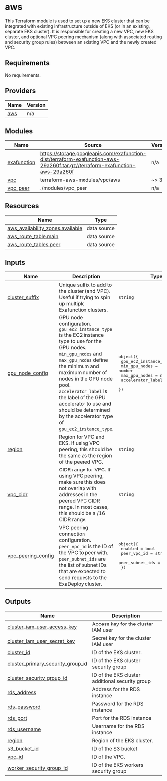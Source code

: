 # aws

This Terraform module is used to set up a new EKS cluster that can be integrated with existing infrastructure outside of EKS (or in an existing, separate EKS cluster). It is responsible for creating a new VPC, new EKS cluster, and optional VPC peering mechanism (along with associated routing and security group rules) between an existing VPC and the newly created VPC.

<!-- BEGIN_TF_DOCS -->
## Requirements

No requirements.

## Providers

| Name | Version |
|------|---------|
| <a name="provider_aws"></a> [aws](#provider\_aws) | n/a |

## Modules

| Name | Source | Version |
|------|--------|---------|
| <a name="module_exafunction"></a> [exafunction](#module\_exafunction) | https://storage.googleapis.com/exafunction-dist/terraform-exafunction-aws-29a260f.tar.gz//terraform-exafunction-aws-29a260f | n/a |
| <a name="module_vpc"></a> [vpc](#module\_vpc) | terraform-aws-modules/vpc/aws | ~> 3.0 |
| <a name="module_vpc_peer"></a> [vpc\_peer](#module\_vpc\_peer) | ./modules/vpc_peer | n/a |

## Resources

| Name | Type |
|------|------|
| [aws_availability_zones.available](https://registry.terraform.io/providers/hashicorp/aws/latest/docs/data-sources/availability_zones) | data source |
| [aws_route_table.main](https://registry.terraform.io/providers/hashicorp/aws/latest/docs/data-sources/route_table) | data source |
| [aws_route_tables.peer](https://registry.terraform.io/providers/hashicorp/aws/latest/docs/data-sources/route_tables) | data source |

## Inputs

| Name | Description | Type | Default | Required |
|------|-------------|------|---------|:--------:|
| <a name="input_cluster_suffix"></a> [cluster\_suffix](#input\_cluster\_suffix) | Unique suffix to add to the cluster (and VPC). Useful if trying to spin up multiple Exafunction clusters. | `string` | `""` | no |
| <a name="input_gpu_node_config"></a> [gpu\_node\_config](#input\_gpu\_node\_config) | GPU node configuration. `gpu_ec2_instance_type` is the EC2 instance type to use for the GPU nodes. `min_gpu_nodes` and `max_gpu_nodes` define the minimum and maximum number of nodes in the GPU node pool. `accelerator_label` is the label of the GPU accelerator to use and should be determined by the accelerator type of `gpu_ec2_instance_type`. | <pre>object({<br>    gpu_ec2_instance_type = string<br>    min_gpu_nodes         = number<br>    max_gpu_nodes         = number<br>    accelerator_label     = string<br>  })</pre> | <pre>{<br>  "accelerator_label": "nvidia-tesla-t4",<br>  "gpu_ec2_instance_type": "g4dn.xlarge",<br>  "max_gpu_nodes": 10,<br>  "min_gpu_nodes": 1<br>}</pre> | no |
| <a name="input_region"></a> [region](#input\_region) | Region for VPC and EKS. If using VPC peering, this should be the same as the region of the peered VPC. | `string` | n/a | yes |
| <a name="input_vpc_cidr"></a> [vpc\_cidr](#input\_vpc\_cidr) | CIDR range for VPC. If using VPC peering, make sure this does not overlap with addresses in the peered VPC CIDR range. In most cases, this should be a /16 CIDR range. | `string` | n/a | yes |
| <a name="input_vpc_peering_config"></a> [vpc\_peering\_config](#input\_vpc\_peering\_config) | VPC peering connection configuration. `peer_vpc_id` is the ID of the VPC to peer with. `peer_subnet_ids` are the list of subnet IDs that are expected to send requests to the ExaDeploy cluster. | <pre>object({<br>    enabled         = bool<br>    peer_vpc_id     = string<br>    peer_subnet_ids = list(string)<br>  })</pre> | n/a | yes |

## Outputs

| Name | Description |
|------|-------------|
| <a name="output_cluster_iam_user_access_key"></a> [cluster\_iam\_user\_access\_key](#output\_cluster\_iam\_user\_access\_key) | Access key for the cluster IAM user |
| <a name="output_cluster_iam_user_secret_key"></a> [cluster\_iam\_user\_secret\_key](#output\_cluster\_iam\_user\_secret\_key) | Secret key for the cluster IAM user |
| <a name="output_cluster_id"></a> [cluster\_id](#output\_cluster\_id) | ID of the EKS cluster. |
| <a name="output_cluster_primary_security_group_id"></a> [cluster\_primary\_security\_group\_id](#output\_cluster\_primary\_security\_group\_id) | ID of the EKS cluster security group |
| <a name="output_cluster_security_group_id"></a> [cluster\_security\_group\_id](#output\_cluster\_security\_group\_id) | ID of the EKS cluster additional security group |
| <a name="output_rds_address"></a> [rds\_address](#output\_rds\_address) | Address for the RDS instance |
| <a name="output_rds_password"></a> [rds\_password](#output\_rds\_password) | Password for the RDS instance |
| <a name="output_rds_port"></a> [rds\_port](#output\_rds\_port) | Port for the RDS instance |
| <a name="output_rds_username"></a> [rds\_username](#output\_rds\_username) | Username for the RDS instance |
| <a name="output_region"></a> [region](#output\_region) | Region of the EKS cluster. |
| <a name="output_s3_bucket_id"></a> [s3\_bucket\_id](#output\_s3\_bucket\_id) | ID of the S3 bucket |
| <a name="output_vpc_id"></a> [vpc\_id](#output\_vpc\_id) | ID of the VPC. |
| <a name="output_worker_security_group_id"></a> [worker\_security\_group\_id](#output\_worker\_security\_group\_id) | ID of the EKS workers security group |
<!-- END_TF_DOCS -->
